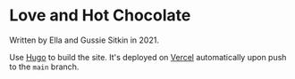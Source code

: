 # Love and Hot Chocolate

Written by Ella and Gussie Sitkin in 2021.

Use [Hugo](https://gohugo.io/) to build the site. It's deployed on [Vercel](https://vercel.com/) automatically upon push to the `main` branch.